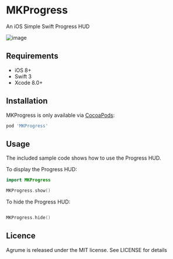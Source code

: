 # MKProgress
An iOS Simple Swift Progress HUD 


![image](https://www.dropbox.com/s/601xnyxy76mnugq/Simulator%20Screen%20Shot%20Apr%203%2C%202017%2C%2011.04.49%20PM.png?dl=0)

## Requirements

- iOS 8+
- Swift 3
- Xcode 8.0+ 

## Installation

MKProgress is only available via [CocoaPods](http://cocoapods.org):

```ruby
pod 'MKProgress'
```

## Usage

The included sample code shows how to use the Progress HUD. 

To display the Progress HUD:

```swift
import MKProgress

MKProgress.show()
```

To hide the Progress HUD:
```swift

MKProgress.hide()
```

## Licence

Agrume is released under the MIT license. See LICENSE for details




